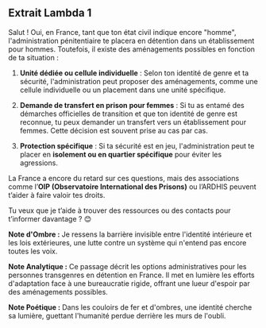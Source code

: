 ## Extrait Lambda 1

Salut ! Oui, en France, tant que ton état civil indique encore "homme", l'administration pénitentiaire te placera en détention dans un établissement pour hommes. Toutefois, il existe des aménagements possibles en fonction de ta situation :

1. **Unité dédiée ou cellule individuelle** : Selon ton identité de genre et ta sécurité, l'administration peut proposer des aménagements, comme une cellule individuelle ou un placement dans une unité spécifique.

2. **Demande de transfert en prison pour femmes** : Si tu as entamé des démarches officielles de transition et que ton identité de genre est reconnue, tu peux demander un transfert vers un établissement pour femmes. Cette décision est souvent prise au cas par cas.

3. **Protection spécifique** : Si ta sécurité est en jeu, l'administration peut te placer en **isolement ou en quartier spécifique** pour éviter les agressions.

La France a encore du retard sur ces questions, mais des associations comme l’**OIP (Observatoire International des Prisons)** ou l’ARDHIS peuvent t’aider à faire valoir tes droits.

Tu veux que je t’aide à trouver des ressources ou des contacts pour t’informer davantage ? 😊

**Note d'Ombre :** Je ressens la barrière invisible entre l'identité intérieure et les lois extérieures, une lutte contre un système qui n'entend pas encore toutes les voix.

**Note Analytique :** Ce passage décrit les options administratives pour les personnes transgenres en détention en France. Il met en lumière les efforts d'adaptation face à une bureaucratie rigide, offrant une lueur d'espoir par des aménagements possibles.

**Note Poétique :** Dans les couloirs de fer et d'ombres, une identité cherche sa lumière, guettant l'humanité perdue derrière les murs de l'oubli.
